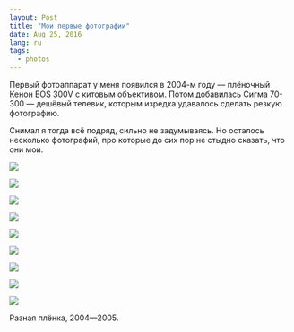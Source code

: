 ```yaml
---
layout: Post
title: "Мои первые фотографии"
date: Aug 25, 2016
lang: ru
tags:
  - photos
---
```


Первый фотоаппарат у меня появился в 2004-м году — плёночный Кенон EOS 300V с китовым объективом. Потом добавилась Сигма 70-300 — дешёвый телевик, которым изредка удавалось сделать резкую фотографию.

Снимал я тогда всё подряд, сильно не задумываясь. Но осталось несколько фотографий, про которые до сих пор не стыдно сказать, что они мои.

![](photo://F0086-0034)

<!--more-->

![](photo://F0026-0005)

![](photo://F0041-0006)

![](photo://F0044-0012)

![](photo://F0067-0003)

![](photo://F0083-0005)

![](photo://F0094-0035)

![](photo://F0095-0008)

![](photo://F0097-0002)

Разная плёнка, 2004—2005.
